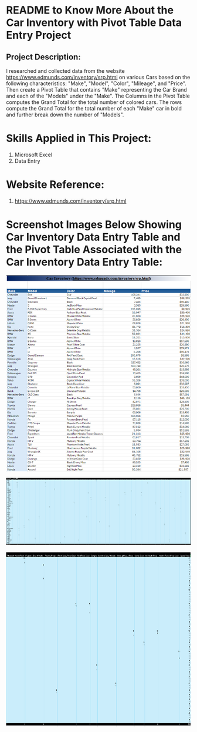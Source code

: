 # README to Know More About the Car Inventory with Pivot Table Data Entry Project

## Project Description:

I researched and collected data from the website https://www.edmunds.com/inventory/srp.html on various Cars based on the following characteristics: "Make", "Model", "Color", "Mileage", and "Price". Then create a Pivot Table that contains "Make" representing the Car Brand and each of the "Models" under the "Make". The Columns in the Pivot Table computes the Grand Total for the total number of colored cars. The rows  compute the Grand Total for the total number of each "Make" car in bold and further break down the number of "Models".

# Skills Applied in This Project:

1. Microsoft Excel
2. Data Entry

# Website Reference:

1. https://www.edmunds.com/inventory/srp.html

# Screenshot Images Below Showing Car Inventory Data Entry Table and the Pivot Table Associated with the Car Inventory Data Entry Table:

![Alt text](Screenshots/Car_Inventory_Data_Entry_Table_Screenshot_Image.png)

![Alt text](Screenshots/Pivot_Table_Screenshot_Image_Part_1.png)

![Alt text](Screenshots/Pivot_Table_Screenshot_Image_Part_2.png)

